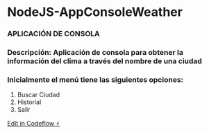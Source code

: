 # NodeJS-AppConsoleWeather

### **APLICACIÓN DE CONSOLA** 

### Descripción: Aplicación de consola para obtener la información del clima a través del nombre de una ciudad 

### Inicialmente el menú tiene las siguientes opciones:
 1) Buscar Ciudad  
 2) Historial
 0) Salir


[Edit in Codeflow ⚡️](https://stackblitz.com/~/github.com/yazmins15/NodeJS-AppConsoleWeather)
